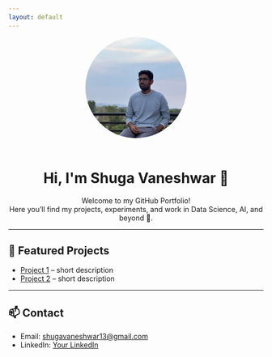 ```yaml
---
layout: default
---
```


<div style="text-align: center;">
  <img src="assests\profile_photo_1.jpeg" alt="Profile Picture" style="border-radius: 50%; width: 200px; height: 200px; object-fit: cover; margin-bottom: 20px;">
  
  # Hi, I'm Shuga Vaneshwar 👋
  
  Welcome to my GitHub Portfolio!  
  Here you’ll find my projects, experiments, and work in Data Science, AI, and beyond 🚀.
</div>

---

## 🔹 Featured Projects
- [Project 1](https://github.com/yourusername/project1) – short description
- [Project 2](https://github.com/yourusername/project2) – short description

---

## 📫 Contact
- Email: shugavaneshwar13@gmail.com  
- LinkedIn: [Your LinkedIn](https://www.linkedin.com/in/shuga-vaneshwar-922603226/)  
